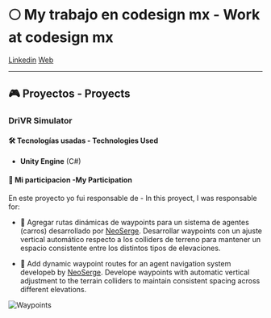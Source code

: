 # 🌕 My trabajo en codesign mx - Work at codesign mx 

[Linkedin](https://www.linkedin.com/company/codesign-mx/about/)
[Web](https://www.codesign.mx/)

---

## 🎮 Proyectos - Proyects

### **DriVR Simulator**

#### 🛠️ Tecnologías usadas - Technologies Used

- **Unity Engine** (C#)

<!-- #### 🎥 Gameplay Screenshot -->

#### 🧩 Mi participacion -My Participation


En este proyecto yo fui responsable de - In this proyect, I was responsable for: 

- 🧭 Agregar rutas dinámicas de waypoints para un sistema de agentes (carros) desarrollado por [NeoSerge](https://github.com/NeoSerge?tab=repositories). Desarrollar waypoints con un ajuste vertical automático respecto a los colliders de terreno para mantener un espacio consistente entre los distintos tipos de elevaciones.   

- 🧭 Add dynamic waypoint routes for an agent navigation system developeb by [NeoSerge](https://github.com/NeoSerge?tab=repositories). Develope waypoints with automatic vertical adjustment to the terrain colliders to maintain consistent spacing across different elevations.


![Waypoints]()




